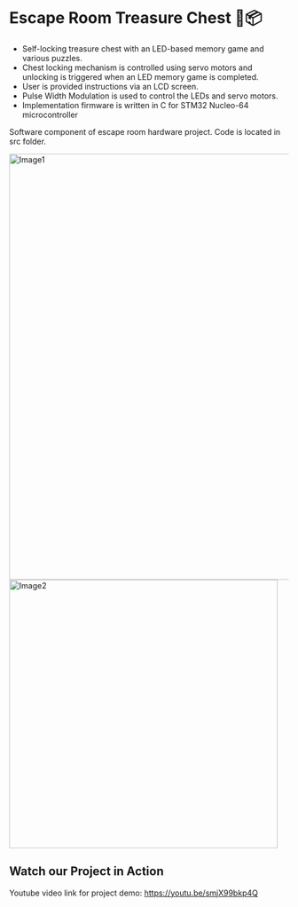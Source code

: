# Escape Room Treasure Chest 💎📦

- Self-locking treasure chest with an LED-based memory game and various puzzles.
- Chest locking mechanism is controlled using servo motors and unlocking is triggered when an LED memory game is completed.
- User is provided instructions via an LCD screen.
- Pulse Width Modulation is used to control the LEDs and servo motors.
- Implementation firmware is written in C for STM32 Nucleo-64 microcontroller

Software component of escape room hardware project. Code is located in src folder.

<img width="768" alt="Image1" src="https://github.com/ellauppal/escape-room-treasure-chest/assets/89555654/5df5c418-75fc-45fb-862b-4d525ec36f76">

<img width="484" alt="Image2" src="https://github.com/ellauppal/escape-room-treasure-chest/assets/89555654/94463ee2-13b8-4fbd-9dcd-b94c46666ee9">

## Watch our Project in Action 

Youtube video link for project demo: https://youtu.be/smjX99bkp4Q
